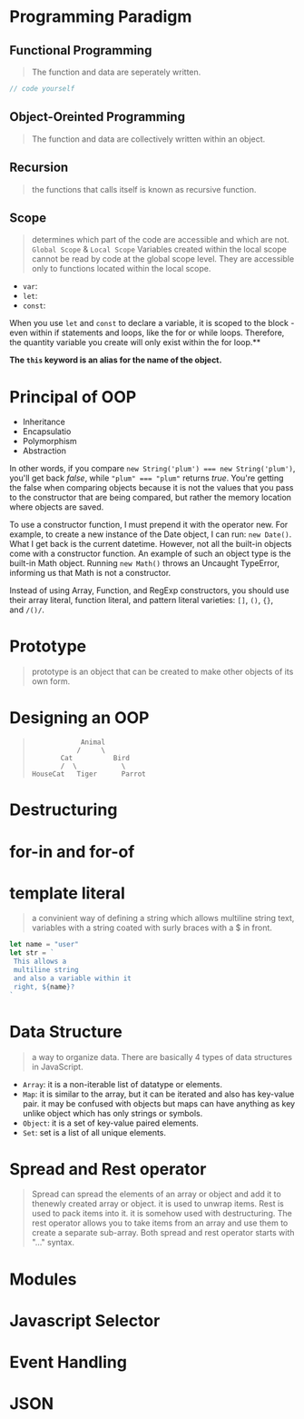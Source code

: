 # Programming Paradigm

## Functional Programming
> The function and data are seperately written.
```javascript
// code yourself
```


## Object-Oreinted Programming
> The function and data are collectively written within an object.


## Recursion
> the functions that calls itself is known as recursive function.

## Scope
> determines which part of the code are accessible and which are not. `Global Scope` & `Local Scope` 
> Variables created within the local scope cannot be read by code at the global scope level. They are accessible only to functions located within the local scope.  

* `var`:
* `let`:
* `const`:

When you use `let` and `const` to declare a variable, it is scoped to the block - even within if statements and loops, like the for or while loops. Therefore, the quantity variable you create will only exist within the for loop.**

 **The `this` keyword is an alias for the name of the object.**


 # Principal of OOP

 * Inheritance
 * Encapsulatio
 * Polymorphism
 * Abstraction



In other words, if you compare `new String('plum') === new String('plum')`, you'll get back *false*, while `"plum" === "plum"` returns *true*. You're getting the false when comparing objects because it is not the values that you pass to the constructor that are being compared, but rather the memory location where objects are saved.

To use a constructor function, I must prepend it with the operator new. For example, to create a new instance of the Date object, I can run: `new Date()`. What I get back is the current datetime. However, not all the built-in objects come with a constructor function. An example of such an object type is the built-in Math object. Running `new Math()` throws an Uncaught TypeError, informing us that Math is not a constructor.

Instead of using Array, Function, and RegExp constructors, you should use their array literal, function literal, and pattern literal varieties: `[]`, `()`, `{}`, and `/()/`.

 # Prototype
 > prototype is an object that can be created to make other objects of its own form.

 # Designing an OOP
>                 Animal
>                /     \
>            Cat          Bird
>            /  \           \
>     HouseCat   Tiger      Parrot
>    


# Destructuring 

# for-in and for-of

# template literal
> a convinient way of defining a string which allows multiline string text, variables with a string coated with surly braces with a $ in front.
```js
let name = "user"
let str = `
 This allows a 
 multiline string 
 and also a variable within it
 right, ${name}?
`
```

# Data Structure
> a way to organize data. There are basically 4 types of data structures in JavaScript.
* `Array`: it is a non-iterable list of datatype or elements.
* `Map`: it is similar to the array, but it can be iterated and also has key-value pair. it may be confused with objects but maps can have anything as key unlike object which has only strings or symbols.
* `Object`: it is a set of key-value paired elements.
*  `Set`: set is a list of all unique elements.


# Spread and Rest operator
> Spread can spread the elements of an array or object and add it to thenewly created array or object. it is used to unwrap items.
> Rest is used to pack items into it. it is somehow used with destructuring. The rest operator allows you to take items from an array and use them to create a separate sub-array. 
> Both spread and rest operator starts with "..." syntax.



# Modules

# Javascript Selector

# Event Handling

# JSON